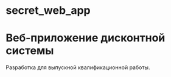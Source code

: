 # secret_web_app 
# Веб-приложение дисконтной системы

Разработка для выпускной квалификационной работы.
